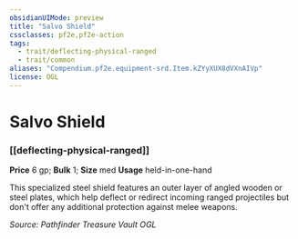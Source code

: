 ```yaml
---
obsidianUIMode: preview
title: "Salvo Shield"
cssclasses: pf2e,pf2e-action
tags:
  - trait/deflecting-physical-ranged
  - trait/common
aliases: "Compendium.pf2e.equipment-srd.Item.kZYyXUX8dVXnAIVp"
license: OGL
---
```

# Salvo Shield

### [[deflecting-physical-ranged]]


**Price** 6 gp; 
**Bulk** 1; **Size** med
**Usage** held-in-one-hand

This specialized steel shield features an outer layer of angled wooden or steel plates, which help deflect or redirect incoming ranged projectiles but don't offer any additional protection against melee weapons.

*Source: Pathfinder Treasure Vault*
*OGL*